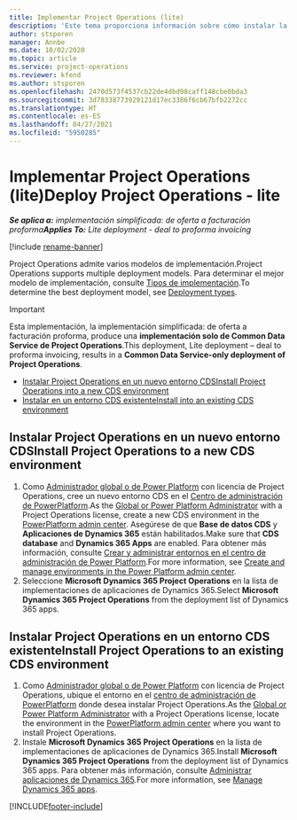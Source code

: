 ```yaml
---
title: Implementar Project Operations (lite)
description: 'Este tema proporciona información sobre cómo instalar la implementación simplificada de Project Operations: de oferta a facturación proforma.'
author: stsporen
manager: Annbe
ms.date: 10/02/2020
ms.topic: article
ms.service: project-operations
ms.reviewer: kfend
ms.author: stsporen
ms.openlocfilehash: 2470d573f4537cb22de4dbd98caff148cbe0bda3
ms.sourcegitcommit: 3d78338773929121d17ec3386f6cb67bfb2272cc
ms.translationtype: HT
ms.contentlocale: es-ES
ms.lasthandoff: 04/27/2021
ms.locfileid: "5950285"
---
```

# <a name="deploy-project-operations---lite"></a><span data-ttu-id="e58a3-103">Implementar Project Operations (lite)</span><span class="sxs-lookup"><span data-stu-id="e58a3-103">Deploy Project Operations - lite</span></span>

<span data-ttu-id="e58a3-104">_**Se aplica a:** implementación simplificada: de oferta a facturación proforma_</span><span class="sxs-lookup"><span data-stu-id="e58a3-104">_**Applies To:** Lite deployment - deal to proforma invoicing_</span></span>

[!include [rename-banner](~/includes/cc-data-platform-banner.md)]

<span data-ttu-id="e58a3-105">Project Operations admite varios modelos de implementación.</span><span class="sxs-lookup"><span data-stu-id="e58a3-105">Project Operations supports multiple deployment models.</span></span> <span data-ttu-id="e58a3-106">Para determinar el mejor modelo de implementación, consulte [Tipos de implementación](determine-deployment-type.md).</span><span class="sxs-lookup"><span data-stu-id="e58a3-106">To determine the best deployment model, see [Deployment types](determine-deployment-type.md).</span></span>


> [!IMPORTANT]
> <span data-ttu-id="e58a3-107">Esta implementación, la implementación simplificada: de oferta a facturación proforma, produce una **implementación solo de Common Data Service de Project Operations**.</span><span class="sxs-lookup"><span data-stu-id="e58a3-107">This deployment, Lite deployment – deal to proforma invoicing, results in a **Common Data Service-only deployment of Project Operations**.</span></span>

- [<span data-ttu-id="e58a3-108">Instalar Project Operations en un nuevo entorno CDS</span><span class="sxs-lookup"><span data-stu-id="e58a3-108">Install Project Operations into a new CDS environment</span></span>](#new)
- [<span data-ttu-id="e58a3-109">Instalar en un entorno CDS existente</span><span class="sxs-lookup"><span data-stu-id="e58a3-109">Install into an existing CDS environment</span></span>](#existing)



## <a name="install-project-operations-to-a-new-cds-environment"></a><a name="new"></a><span data-ttu-id="e58a3-110">Instalar Project Operations en un nuevo entorno CDS</span><span class="sxs-lookup"><span data-stu-id="e58a3-110">Install Project Operations to a new CDS environment</span></span>

1. <span data-ttu-id="e58a3-111">Como [Administrador global o de Power Platform](/power-platform/admin/global-service-administrators-can-administer-without-license) con licencia de Project Operations, cree un nuevo entorno CDS en el [Centro de administración de PowerPlatform](https://admin.powerplatform.com).</span><span class="sxs-lookup"><span data-stu-id="e58a3-111">As the [Global or Power Platform Administrator](/power-platform/admin/global-service-administrators-can-administer-without-license) with a Project Operations license, create a new CDS environment in the [PowerPlatform admin center](https://admin.powerplatform.com).</span></span> <span data-ttu-id="e58a3-112">Asegúrese de que **Base de datos CDS** y **Aplicaciones de Dynamics 365** están habilitados.</span><span class="sxs-lookup"><span data-stu-id="e58a3-112">Make sure that **CDS database** and **Dynamics 365 Apps** are enabled.</span></span> <span data-ttu-id="e58a3-113">Para obtener más información, consulte [Crear y administrar entornos en el centro de administración de Power Platform](/power-platform/admin/create-environment#create-an-environment-in-the-power-platform-admin-center).</span><span class="sxs-lookup"><span data-stu-id="e58a3-113">For more information, see [Create and manage environments in the Power Platform admin center](/power-platform/admin/create-environment#create-an-environment-in-the-power-platform-admin-center).</span></span>
2. <span data-ttu-id="e58a3-114">Seleccione **Microsoft Dynamics 365 Project Operations** en la lista de implementaciones de aplicaciones de Dynamics 365.</span><span class="sxs-lookup"><span data-stu-id="e58a3-114">Select **Microsoft Dynamics 365 Project Operations** from the deployment list of Dynamics 365 apps.</span></span>


## <a name="install-project-operations-to-an-existing-cds-environment"></a><a name="existing"></a><span data-ttu-id="e58a3-115">Instalar Project Operations en un entorno CDS existente</span><span class="sxs-lookup"><span data-stu-id="e58a3-115">Install Project Operations to an existing CDS environment</span></span>

1. <span data-ttu-id="e58a3-116">Como [Administrador global o de Power Platform](/power-platform/admin/global-service-administrators-can-administer-without-license) con licencia de Project Operations, ubique el entorno en el [centro de administración de PowerPlatform](https://admin.powerplatform.com) donde desea instalar Project Operations.</span><span class="sxs-lookup"><span data-stu-id="e58a3-116">As the [Global or Power Platform Administrator](/power-platform/admin/global-service-administrators-can-administer-without-license) with a Project Operations license, locate the environment in the [PowerPlatform admin center](https://admin.powerplatform.com) where you want to install Project Operations.</span></span>
2. <span data-ttu-id="e58a3-117">Instale **Microsoft Dynamics 365 Project Operations** en la lista de implementaciones de aplicaciones de Dynamics 365.</span><span class="sxs-lookup"><span data-stu-id="e58a3-117">Install **Microsoft Dynamics 365 Project Operations** from the deployment list of Dynamics 365 apps.</span></span> <span data-ttu-id="e58a3-118">Para obtener más información, consulte [Administrar aplicaciones de Dynamics 365](/power-platform/admin/manage-apps).</span><span class="sxs-lookup"><span data-stu-id="e58a3-118">For more information, see [Manage Dynamics 365 apps](/power-platform/admin/manage-apps).</span></span>




[!INCLUDE[footer-include](../includes/footer-banner.md)]